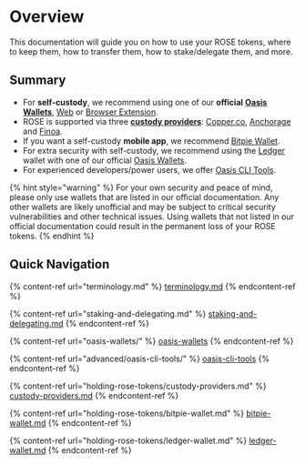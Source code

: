 # Overview

This documentation will guide you on how to use your ROSE tokens, where to keep them, how to transfer them, how to stake/delegate them, and more.

## Summary

* For **self-custody**, we recommend using one of our **official** [**Oasis Wallets**](oasis-wallets/), [Web](oasis-wallets/web.md) or [Browser Extension](oasis-wallets/browser-extension.md).
* ROSE is supported via three [**custody providers**](holding-rose-tokens/custody-providers.md): [Copper.co](https://copper.co), [Anchorage](https://anchorage.com) and [Finoa](https://finoa.io).
* If you want a self-custody **mobile app**, we recommend [Bitpie Wallet](holding-rose-tokens/bitpie-wallet.md).
* For extra security with self-custody, we recommend using the [Ledger](https://www.ledger.com) wallet with one of our official [Oasis Wallets](oasis-wallets/).
* For experienced developers/power users, we offer [Oasis CLI Tools](advanced/oasis-cli-tools/).

{% hint style="warning" %}
For your own security and peace of mind, please only use wallets that are listed in our official documentation. Any other wallets are likely unofficial and may be subject to critical security vulnerabilities and other technical issues. Using wallets that not listed in our official documentation could result in the permanent loss of your ROSE tokens.
{% endhint %}

## Quick Navigation

{% content-ref url="terminology.md" %}
[terminology.md](terminology.md)
{% endcontent-ref %}

{% content-ref url="staking-and-delegating.md" %}
[staking-and-delegating.md](staking-and-delegating.md)
{% endcontent-ref %}

{% content-ref url="oasis-wallets/" %}
[oasis-wallets](oasis-wallets/)
{% endcontent-ref %}

{% content-ref url="advanced/oasis-cli-tools/" %}
[oasis-cli-tools](advanced/oasis-cli-tools/)
{% endcontent-ref %}

{% content-ref url="holding-rose-tokens/custody-providers.md" %}
[custody-providers.md](holding-rose-tokens/custody-providers.md)
{% endcontent-ref %}

{% content-ref url="holding-rose-tokens/bitpie-wallet.md" %}
[bitpie-wallet.md](holding-rose-tokens/bitpie-wallet.md)
{% endcontent-ref %}

{% content-ref url="holding-rose-tokens/ledger-wallet.md" %}
[ledger-wallet.md](holding-rose-tokens/ledger-wallet.md)
{% endcontent-ref %}

